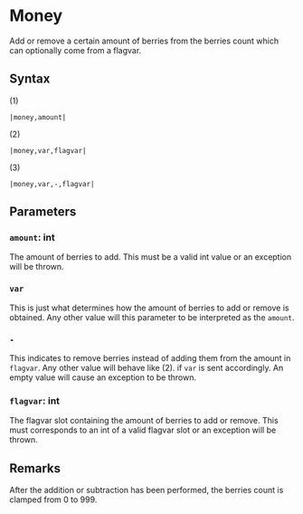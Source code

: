 # Money

Add or remove a certain amount of berries from the berries count which can optionally come from a flagvar.

## Syntax

(1)

````
|money,amount|
````

(2)

````
|money,var,flagvar|
````

(3)

````
|money,var,-,flagvar|
````

## Parameters

### `amount`: int

The amount of berries to add. This must be a valid int value or an exception will be thrown.

### `var`

This is just what determines how the amount of berries to add or remove is obtained. Any other value will this parameter to be interpreted as the `amount`.

### `-`

This indicates to remove berries instead of adding them from the amount in `flagvar`. Any other value will behave like (2). if `var` is sent accordingly. An empty value will cause an exception to be thrown.

### `flagvar`:  int

The flagvar slot containing the amount of berries to add or remove. This must corresponds to an int of a valid flagvar slot or an exception will be thrown.

## Remarks

After the addition or subtraction has been performed, the berries count is clamped from 0 to 999.
